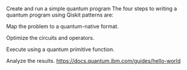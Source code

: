 Create and run a simple quantum program
The four steps to writing a quantum program using Qiskit patterns are:

Map the problem to a quantum-native format.

Optimize the circuits and operators.

Execute using a quantum primitive function.

Analyze the results.
https://docs.quantum.ibm.com/guides/hello-world
